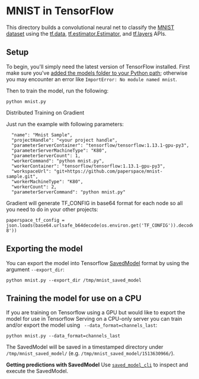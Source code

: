 # MNIST in TensorFlow

This directory builds a convolutional neural net to classify the [MNIST
dataset](http://yann.lecun.com/exdb/mnist/) using the
[tf.data](https://www.tensorflow.org/api_docs/python/tf/data),
[tf.estimator.Estimator](https://www.tensorflow.org/api_docs/python/tf/estimator/Estimator),
and
[tf.layers](https://www.tensorflow.org/api_docs/python/tf/layers)
APIs.


## Setup

To begin, you'll simply need the latest version of TensorFlow installed.
First make sure you've [added the models folder to your Python path](/official/#running-the-models); otherwise you may encounter an error like `ImportError: No module named mnist`.

Then to train the model, run the following:

```
python mnist.py
```

Distributed Training on Gradient

Just run the example with following parameters:
```
  "name": "Mnist Sample",
  "projectHandle": "<your project handle",
  "parameterServerContainer": "tensorflow/tensorflow:1.13.1-gpu-py3",
  "parameterServerMachineType": "K80",
  "parameterServerCount": 1,
  "workerCommand": "python mnist.py",
  "workerContainer": "tensorflow/tensorflow:1.13.1-gpu-py3",
  "workspaceUrl": "git+https://github.com/paperspace/mnist-sample.git",
  "workerMachineType": "K80",
  "workerCount": 2,
  "parameterServerCommand": "python mnist.py"
```
Gradient will generate TF_CONFIG in base64 format for each node so all you need to do in your other projects:
```
paperspace_tf_config = json.loads(base64.urlsafe_b64decode(os.environ.get('TF_CONFIG')).decode('utf-8'))
```

## Exporting the model

You can export the model into Tensorflow [SavedModel](https://www.tensorflow.org/guide/saved_model) format by using the argument `--export_dir`:

```
python mnist.py --export_dir /tmp/mnist_saved_model
```

## Training the model for use on a CPU

If you are training on Tensorflow using a GPU but would like to export the model for use in Tensorflow Serving on a CPU-only server you can train and/or export the model using ` --data_format=channels_last`:
```
python mnist.py --data_format=channels_last
```

The SavedModel will be saved in a timestamped directory under `/tmp/mnist_saved_model/` (e.g. `/tmp/mnist_saved_model/1513630966/`).

**Getting predictions with SavedModel**
Use [`saved_model_cli`](https://www.tensorflow.org/guide/saved_model#cli_to_inspect_and_execute_savedmodel) to inspect and execute the SavedModel.
